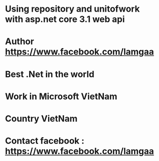 # Using repository and unitofwork with asp.net core 3.1 web api
# Author https://www.facebook.com/lamgaa
# Best .Net in the world
# Work in Microsoft VietNam 
# Country VietNam 
# Contact facebook : https://www.facebook.com/lamgaa
